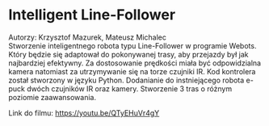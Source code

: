 # Intelligent Line-Follower
Autorzy: Krzysztof Mazurek, Mateusz Michalec<br>
Stworzenie inteligentnego robota typu Line-Follower w programie Webots. Który będzie się adaptował do pokonywanej trasy, aby przejazdy był jak najbardziej efektywny. Za dostosowanie prędkości miała być odpowidzialna kamera natomiast za utrzymywanie się na torze czujniki IR. Kod kontrolera został stworzony w języku Python. Dodanianie do instniejącego robota e-puck dwóch czujników IR oraz kamery. Stworzenie 3 tras o różnym poziomie zaawansowania. 

Link do filmu: https://youtu.be/QTyEHuVr4gY
